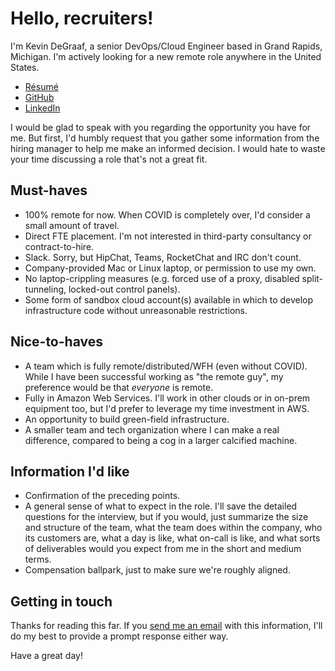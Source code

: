 # Hello, recruiters!

I'm Kevin DeGraaf, a senior DevOps/Cloud Engineer based in Grand Rapids, Michigan.  I'm actively looking for a new remote role anywhere in the United States.

* [Résumé](https://kdegraaf.github.io/resume/2021-02-26_Kevin_DeGraaf.pdf)
* [GitHub](https://github.com/kdegraaf)
* [LinkedIn](https://www.linkedin.com/in/kevinjdegraaf)

I would be glad to speak with you regarding the opportunity you have for me.  But first, I'd humbly request that you gather some information from the hiring manager to help me make an informed decision.  I would hate to waste your time discussing a role that's not a great fit.

## Must-haves

* 100% remote for now.  When COVID is completely over, I'd consider a small amount of travel.
* Direct FTE placement.  I'm not interested in third-party consultancy or contract-to-hire.
* Slack.  Sorry, but HipChat, Teams, RocketChat and IRC don't count.
* Company-provided Mac or Linux laptop, or permission to use my own.
* No laptop-crippling measures (e.g. forced use of a proxy, disabled split-tunneling, locked-out control panels).
* Some form of sandbox cloud account(s) available in which to develop infrastructure code without unreasonable restrictions.

## Nice-to-haves

* A team which is fully remote/distributed/WFH (even without COVID).  While I have been successful working as "the remote guy", my preference would be that _everyone_ is remote.
* Fully in Amazon Web Services.  I'll work in other clouds or in on-prem equipment too, but I'd prefer to leverage my time investment in AWS.
* An opportunity to build green-field infrastructure.
* A smaller team and tech organization where I can make a real difference, compared to being a cog in a larger calcified machine.

## Information I'd like

* Confirmation of the preceding points.
* A general sense of what to expect in the role.  I'll save the detailed questions for the interview, but if you would, just summarize the size and structure of the team, what the team does within the company, who its customers are, what a day is like, what on-call is like, and what sorts of deliverables would you expect from me in the short and medium terms.
* Compensation ballpark, just to make sure we're roughly aligned.

## Getting in touch

Thanks for reading this far.  If you [send me an email](mailto:kevin-recruiters@kdegraaf.net) with this information, I'll do my best to provide a prompt response either way.

Have a great day!
